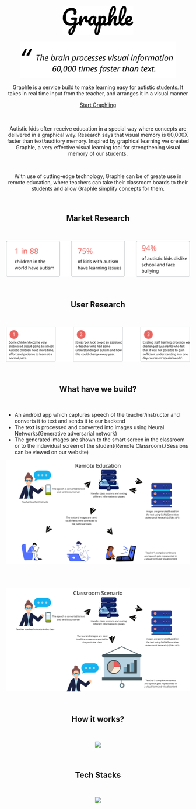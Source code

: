 <p align="center">
 <img height="80" src = "https://raw.githubusercontent.com/Akshit8/Graphle/main/Assets/img/Graphle.png">
</p>

<p align="center">
 <img height="100" src = "https://raw.githubusercontent.com/Akshit8/Graphle/main/Assets/img/Quote.svg">
</p>

<p align="center">Graphle is a service build to make learning easy for autistic students. It takes in real time input from the teacher, and arranges it in a visual manner</p>

<div align="center">
  <a href="https://graphle.ml">Start Graphling</a>
</div>
<br>
<br>
<p align="center">Autistic kids often receive education in a special way where concepts are delivered in a graphical way. Research says that visual memory is 60,000X faster than text/auditory memory. Inspired by graphical learning we created Graphle, a very effective visual learning tool for strengthening visual memory of our students.
</p>
<br>
<p align="center">
With use of cutting-edge technology, Graphle can be of greate use in remote education, where teachers can take their classroom boards to their students and allow Graphle simplify concepts for them.
</p>

<br>
<h2 align="center">Market Research</h2>
<br>

<p align="center">
 <img src = "https://github.com/Akshit8/Graphle/blob/main/Assets/img/Stats.svg">
</p>

<br>
<h2 align="center">User Research</h2>
<br>

<p align="center">
 <img src = "https://raw.githubusercontent.com/Akshit8/Graphle/main/Assets/img/stats2.svg">
</p>

<br>
<h2 align="center">What have we build?</h2>
<br>

 - An android app which captures speech of the teacher/instructor and converts it to text and sends it to our backend
  - The text is processed and converted into images using Neural Networks(Generative adversarial network)
  - The generated images are shown to the smart screen in the classroom or to the induvidual screen of the student(Remote Classroom).(Sessions can be viewed on our website)

<p align="center">
 <img src = "https://raw.githubusercontent.com/Akshit8/Graphle/main/Assets/img/remote.png">
</p>
<br>
<br>
<p align="center">
 <img src = "https://raw.githubusercontent.com/Akshit8/Graphle/main/Assets/img/classroom.png">
</p>

<br>
<h2 align="center">How it works?</h2>
<br>

<p align="center">
 <img src = "https://github.com/Akshit8/Graphle/blob/main/Assets/img/workflow.svg">
</p>

<br>
<h2 align="center">Tech Stacks</h2>
<br>

<p align="center">
 <img src = "https://github.com/IshaanOhri/NLP-Project/blob/master/Assets/img/TechStacks.png">
</p>
